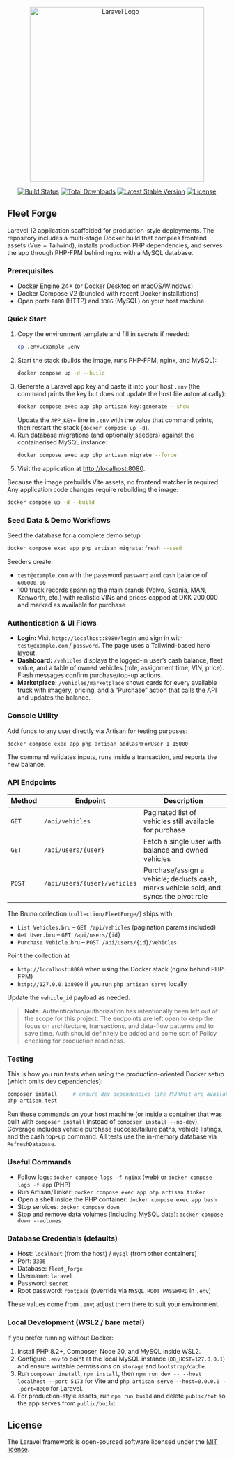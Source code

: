 <p align="center"><a href="https://laravel.com" target="_blank"><img src="https://raw.githubusercontent.com/laravel/art/master/logo-lockup/5%20SVG/2%20CMYK/1%20Full%20Color/laravel-logolockup-cmyk-red.svg" width="400" alt="Laravel Logo"></a></p>

<p align="center">
<a href="https://github.com/laravel/framework/actions"><img src="https://github.com/laravel/framework/workflows/tests/badge.svg" alt="Build Status"></a>
<a href="https://packagist.org/packages/laravel/framework"><img src="https://img.shields.io/packagist/dt/laravel/framework" alt="Total Downloads"></a>
<a href="https://packagist.org/packages/laravel/framework"><img src="https://img.shields.io/packagist/v/laravel/framework" alt="Latest Stable Version"></a>
<a href="https://packagist.org/packages/laravel/framework"><img src="https://img.shields.io/packagist/l/laravel/framework" alt="License"></a>
</p>

## Fleet Forge

Laravel 12 application scaffolded for production-style deployments. The repository includes a multi-stage Docker build that compiles frontend assets (Vue + Tailwind), installs production PHP dependencies, and serves the app through PHP-FPM behind nginx with a MySQL database.

### Prerequisites

- Docker Engine 24+ (or Docker Desktop on macOS/Windows)
- Docker Compose V2 (bundled with recent Docker installations)
- Open ports `8080` (HTTP) and `3306` (MySQL) on your host machine

### Quick Start

1. Copy the environment template and fill in secrets if needed:
   ```bash
   cp .env.example .env
   ```
2. Start the stack (builds the image, runs PHP-FPM, nginx, and MySQL):
   ```bash
   docker compose up -d --build
   ```
3. Generate a Laravel app key and paste it into your host `.env` (the command prints the key but does not update the host file automatically):
   ```bash
   docker compose exec app php artisan key:generate --show
   ```
   Update the `APP_KEY=` line in `.env` with the value that command prints, then restart the stack (`docker compose up -d`).
4. Run database migrations (and optionally seeders) against the containerised MySQL instance:
   ```bash
   docker compose exec app php artisan migrate --force
   ```
5. Visit the application at [http://localhost:8080](http://localhost:8080).

Because the image prebuilds Vite assets, no frontend watcher is required. Any application code changes require rebuilding the image:

```bash
docker compose up -d --build
```

### Seed Data & Demo Workflows

Seed the database for a complete demo setup:

```bash
docker compose exec app php artisan migrate:fresh --seed
```

Seeders create:
- `test@example.com` with the password `password` and `cash` balance of `600000.00`
- 100 truck records spanning the main brands (Volvo, Scania, MAN, Kenworth, etc.) with realistic VINs and prices capped at DKK 200,000 and marked as available for purchase

### Authentication & UI Flows

- **Login:** Visit `http://localhost:8080/login` and sign in with `test@example.com` / `password`. The page uses a Tailwind-based hero layout.
- **Dashboard:** `/vehicles` displays the logged-in user’s cash balance, fleet value, and a table of owned vehicles (role, assignment time, VIN, price). Flash messages confirm purchase/top-up actions.
- **Marketplace:** `/vehicles/marketplace` shows cards for every available truck with imagery, pricing, and a “Purchase” action that calls the API and updates the balance.

### Console Utility

Add funds to any user directly via Artisan for testing purposes:

```bash
docker compose exec app php artisan addCashForUser 1 15000
```

The command validates inputs, runs inside a transaction, and reports the new balance.

### API Endpoints

| Method | Endpoint | Description |
| ------ | -------- | ----------- |
| `GET`  | `/api/vehicles` | Paginated list of vehicles still available for purchase |
| `GET`  | `/api/users/{user}` | Fetch a single user with balance and owned vehicles |
| `POST` | `/api/users/{user}/vehicles` | Purchase/assign a vehicle; deducts cash, marks vehicle sold, and syncs the pivot role |

The Bruno collection (`collection/FleetForge/`) ships with:
- `List Vehicles.bru` – `GET /api/vehicles` (pagination params included)
- `Get User.bru` – `GET /api/users/{id}`
- `Purchase Vehicle.bru` – `POST /api/users/{id}/vehicles`

Point the collection at
- `http://localhost:8080` when using the Docker stack (nginx behind PHP-FPM)
- `http://127.0.0.1:8000` if you run `php artisan serve` locally

Update the `vehicle_id` payload as needed.

> **Note:** Authentication/authorization has intentionally been left out of the scope for this project. The endpoints are left open to keep the focus on architecture, transactions, and data-flow patterns and to save time. Auth should definitely be added and some sort of Policy checking for production readiness.

### Testing

This is how you run tests when using the production-oriented Docker setup (which omits dev dependencies):

```bash
composer install     # ensure dev dependencies like PHPUnit are available
php artisan test
```

Run these commands on your host machine (or inside a container that was built with `composer install` instead of `composer install --no-dev`). Coverage includes vehicle purchase success/failure paths, vehicle listings, and the cash top-up command. All tests use the in-memory database via `RefreshDatabase`.
### Useful Commands

- Follow logs: `docker compose logs -f nginx` (web) or `docker compose logs -f app` (PHP)
- Run Artisan/Tinker: `docker compose exec app php artisan tinker`
- Open a shell inside the PHP container: `docker compose exec app bash`
- Stop services: `docker compose down`
- Stop and remove data volumes (including MySQL data): `docker compose down --volumes`

### Database Credentials (defaults)

- Host: `localhost` (from the host) / `mysql` (from other containers)
- Port: `3306`
- Database: `fleet_forge`
- Username: `laravel`
- Password: `secret`
- Root password: `rootpass` (override via `MYSQL_ROOT_PASSWORD` in `.env`)

These values come from `.env`; adjust them there to suit your environment.

### Local Development (WSL2 / bare metal)

If you prefer running without Docker:

1. Install PHP 8.2+, Composer, Node 20, and MySQL inside WSL2.
2. Configure `.env` to point at the local MySQL instance (`DB_HOST=127.0.0.1`) and ensure writable permissions on `storage` and `bootstrap/cache`.
3. Run `composer install`, `npm install`, then `npm run dev -- --host localhost --port 5173` for Vite and `php artisan serve --host=0.0.0.0 --port=8000` for Laravel.
4. For production-style assets, run `npm run build` and delete `public/hot` so the app serves from `public/build`.

## License

The Laravel framework is open-sourced software licensed under the [MIT license](https://opensource.org/licenses/MIT).
